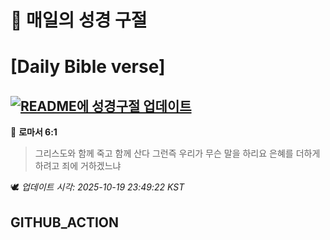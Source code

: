 # 🙏 매일의 성경 구절
# [Daily Bible verse]
## [![README에 성경구절 업데이트](https://github.com/DONGSUKA/first_test/actions/workflows/update-readme-bible.yml/badge.svg)](https://github.com/DONGSUKA/first_test/actions/workflows/update-readme-bible.yml)
<!-- START_BIBLE_VERSE -->
📖 **로마서 6:1**
> 그리스도와 함께 죽고 함께 산다 그런즉 우리가 무슨 말을 하리요 은혜를 더하게 하려고 죄에 거하겠느냐

🕊️ _업데이트 시각: 2025-10-19 23:49:22 KST_
  <!-- END_BIBLE_VERSE -->
## GITHUB_ACTION
